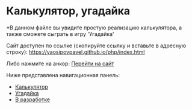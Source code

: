 # Калькулятор, угадайка
*В данном файле вы увидите простую реализацию калькулятора, а также сможете сыграть в игру 'Угадайка'

Сайт доступен по ссылке (скопируйте ссылку и вставьте в адресную строку): https://yaosipovpavel.github.io/php/index.html

Либо нажмите на анкор: [Перейти на сайт](https://yaosipovpavel.github.io/php/index.html)

Ниже представлена навигационная панель:

* [Калькулятор](https://yaosipovpavel.github.io/php/bjs/07_Number_and_string/index.html)
* [Угадайка](https://yaosipovpavel.github.io/php//bjs/08_if_else/index.html)
* [В разработке](https://yaosipovpavel.github.io/php/bjs/10_function_object/index.html)